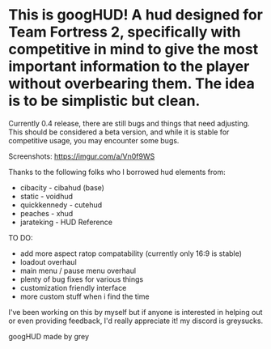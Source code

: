 # This is googHUD! A hud designed for Team Fortress 2, specifically with competitive in mind to give the most important information to the player without overbearing them. The idea is to be simplistic but clean. 

Currently 0.4 release, there are still bugs and things that need adjusting. This should be considered a beta version, and while it is stable for competitive usage, you may encounter some bugs. 

Screenshots: https://imgur.com/a/Vn0f9WS


Thanks to the following folks who I borrowed hud elements from:

- cibacity - cibahud (base)
- static - voidhud
- quickkennedy - cutehud
- peaches - xhud
- jarateking - HUD Reference

TO DO:
- add more aspect ratop compatability (currently only 16:9 is stable)
- loadout overhaul
- main menu / pause menu overhaul
- plenty of bug fixes for various things
- customization friendly interface
- more custom stuff when i find the time

I've been working on this by myself but if anyone is interested in helping out or even providing feedback, I'd really appreciate it! my discord is greysucks.



googHUD made by grey
